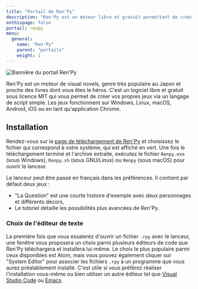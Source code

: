 ```yaml
---
title: "Portail de Ren'Py"
description: "Ren'Py est un moteur libre et gratuit permettant de créer des visual novels sur Windows, Linux, macOS, Android et iOS."
onthispage: false
portail: renpy
menu:
  general:
    name: "Ren'Py"
    parent: "portails"
    weight: 1
---
```


![Bannière du portail Ren'Py](/renpy/banniere.png)

Ren'Py est un moteur de visual novels, genre très populaire au Japon et proche des livres dont vous êtes le héros. C'est un logiciel libre et gratuit sous licence MIT qui vous permet de créer vos propres jeux via un langage de script simple. Les jeux fonctionnent sur Windows, Linux, macOS, Android, iOS ou en tant qu'application Chrome.

## Installation

Rendez-vous sur la [page de téléchargement de Ren'Py](https://renpy.org/latest.html) et choisissez le fichier qui correspond à votre système, qui est affiché en vert. Une fois le téléchargement terminé et l'archive extraite, exécutez le fichier `Renpy.exe` (sous Windows), `Renpy.sh` (sous GNU/Linux) ou `Renpy` (sous macOS) pour ouvrir le lanceur.

Le lanceur peut être passé en français dans les préférences. Il contient par défaut deux jeux :

- "La Question" est une courte histoire d'exemple avec deux personnages et différents décors,
- Le tutoriel détaille les possibilités plus avancées de Ren'Py.

### Choix de l'éditeur de texte

La première fois que vous essaierez d'ouvrir un fichier `.rpy` avec le lanceur, une fenêtre vous proposera un choix parmi plusieurs éditeurs de code que Ren'Py téléchargera et installera lui-même. Le choix le plus populaire parmi ceux disponibles est Atom, mais vous pouvez également cliquer sur "System Editor" pour associer les fichiers `.rpy` à un programme que vous aurez préalablement installé. C'est utile si vous préférez réaliser l'installation vous-même ou bien utiliser un autre éditeur tel que [Visual Studio Code](https://code.visualstudio.com/) ou [Emacs](https://www.gnu.org/software/emacs/).
